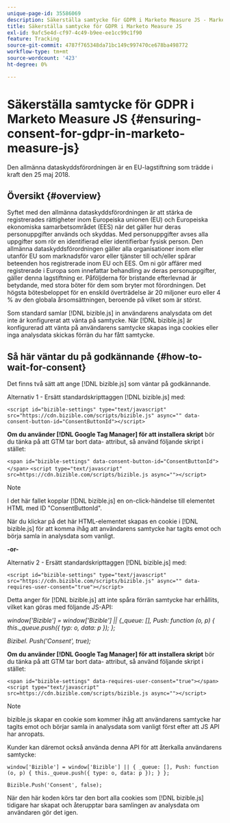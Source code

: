 ```yaml
---
unique-page-id: 35586069
description: Säkerställa samtycke för GDPR i Marketo Measure JS - Marketo Measure - produktdokumentation
title: Säkerställa samtycke för GDPR i Marketo Measure JS
exl-id: 9afc5e4d-cf97-4c49-b9ee-ee1cc99c1f90
feature: Tracking
source-git-commit: 4787f765348da71bc149c997470ce678ba498772
workflow-type: tm+mt
source-wordcount: '423'
ht-degree: 0%

---
```


# Säkerställa samtycke för GDPR i Marketo Measure JS {#ensuring-consent-for-gdpr-in-marketo-measure-js}

Den allmänna dataskyddsförordningen är en EU-lagstiftning som trädde i kraft den 25 maj 2018.

## Översikt {#overview}

Syftet med den allmänna dataskyddsförordningen är att stärka de registrerades rättigheter inom Europeiska unionen (EU) och Europeiska ekonomiska samarbetsområdet (EES) när det gäller hur deras personuppgifter används och skyddas. Med personuppgifter avses alla uppgifter som rör en identifierad eller identifierbar fysisk person. Den allmänna dataskyddsförordningen gäller alla organisationer inom eller utanför EU som marknadsför varor eller tjänster till och/eller spårar beteenden hos registrerade inom EU och EES. Om ni gör affärer med registrerade i Europa som innefattar behandling av deras personuppgifter, gäller denna lagstiftning er. Påföljderna för bristande efterlevnad är betydande, med stora böter för dem som bryter mot förordningen. Det högsta bötesbeloppet för en enskild överträdelse är 20 miljoner euro eller 4 % av den globala årsomsättningen, beroende på vilket som är störst.

Som standard samlar [!DNL bizible.js] in användarens analysdata om det inte är konfigurerat att vänta på samtycke. När [!DNL bizible.js] är konfigurerad att vänta på användarens samtycke skapas inga cookies eller inga analysdata skickas förrän du har fått samtycke.

## Så här väntar du på godkännande {#how-to-wait-for-consent}

Det finns två sätt att ange [!DNL bizible.js] som väntar på godkännande.

Alternativ 1 - Ersätt standardskripttaggen [!DNL bizible.js] med:

`<script id="bizible-settings" type="text/javascript" src="https://cdn.bizible.com/scripts/bizible.js" async="" data-consent-button-id="ConsentButtonId"></script>`

**Om du använder [!DNL Google Tag Manager] för att installera skript** bör du tänka på att GTM tar bort data- attribut, så använd följande skript i stället:

`<span id="bizible-settings" data-consent-button-id="ConsentButtonId"></span>`
`<script type="text/javascript" src=https://cdn.bizible.com/scripts/bizible.js async=""></script>`

>[!NOTE]
>
>I det här fallet kopplar [!DNL bizible.js] en on-click-händelse till elementet HTML med ID &quot;ConsentButtonId&quot;.

När du klickar på det här HTML-elementet skapas en cookie i [!DNL bizible.js] för att komma ihåg att användarens samtycke har tagits emot och börja samla in analysdata som vanligt.

**-or-**

Alternativ 2 - Ersätt standardskripttaggen [!DNL bizible.js] med:

`<script id="bizible-settings" type="text/javascript" src="https://cdn.bizible.com/scripts/bizible.js" async="" data-requires-user-consent="true"></script>`

Detta anger för [!DNL bizible.js] att inte spåra förrän samtycke har erhållits, vilket kan göras med följande JS-API:

*window[&#39;Bizible&#39;] = window[&#39;Bizible&#39;] || {_queue: [], Push: function (o, p) { this._queue.push({ typ: o, data: p }); };*

*Bizibel. Push(&#39;Consent&#39;, true);*

**Om du använder [!DNL Google Tag Manager] för att installera skript** bör du tänka på att GTM tar bort data- attribut, så använd följande skript i stället:

`<span id="bizible-settings" data-requires-user-consent="true"></span>`
`<script type="text/javascript" src=https://cdn.bizible.com/scripts/bizible.js async=""></script>`

>[!NOTE]
>
>bizible.js skapar en cookie som kommer ihåg att användarens samtycke har tagits emot och börjar samla in analysdata som vanligt först efter att JS API har anropats.

Kunder kan däremot också använda denna API för att återkalla användarens samtycke:

`window['Bizible'] = window['Bizible'] || { _queue: [], Push: function (o, p) { this._queue.push({ type: o, data: p }); } };`

`Bizible.Push('Consent', false);`

När den här koden körs tar den bort alla cookies som [!DNL bizible.js] tidigare har skapat och återupptar bara samlingen av analysdata om användaren gör det igen.
